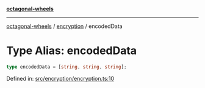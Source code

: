 [**octagonal-wheels**](../../README.md)

***

[octagonal-wheels](../../modules.md) / [encryption](../README.md) / encodedData

# Type Alias: encodedData

```ts
type encodedData = [string, string, string];
```

Defined in: [src/encryption/encryption.ts:10](https://github.com/vrtmrz/octagonal-wheels/blob/main/src/encryption/encryption.ts#L10)
